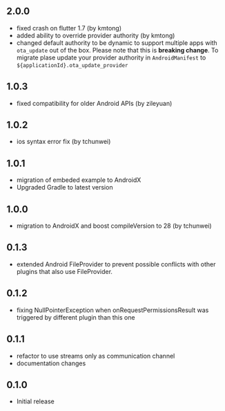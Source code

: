 ## 2.0.0
* fixed crash on flutter 1.7 (by kmtong)
* added ability to override provider authority (by kmtong)
* changed default authority to be dynamic to support multiple apps with ``ota_update`` out of the box. Please note that this is **breaking change**. To migrate plase update your provider authority in ``AndroidManifest`` to ``${applicationId}.ota_update_provider``  

## 1.0.3
* fixed compatibility for older Android APIs (by zileyuan)

## 1.0.2
* ios syntax error fix (by tchunwei)

## 1.0.1
* migration of embeded example to AndroidX 
* Upgraded Gradle to latest version

## 1.0.0
* migration to AndroidX and boost compileVersion to 28 (by tchunwei)

## 0.1.3
* extended Android FileProvider to prevent possible conflicts with other plugins that also use FileProvider.

## 0.1.2

* fixing NullPointerException when onRequestPermissionsResult was triggered by different plugin than this one

## 0.1.1

* refactor to use streams only as communication channel
* documentation changes

## 0.1.0

* Initial release
